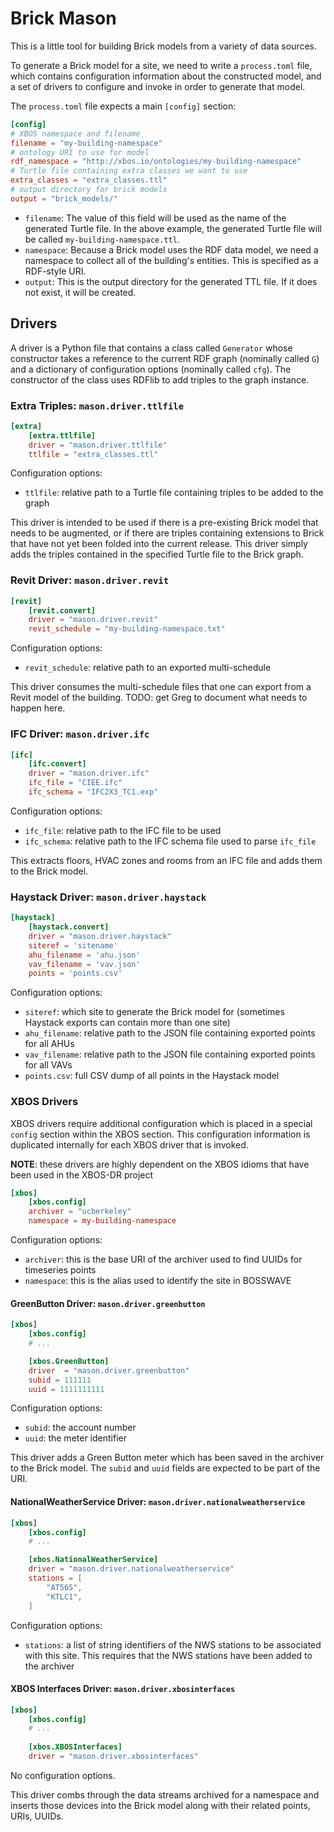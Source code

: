 # Brick Mason 
This is a little tool for building Brick models from a variety of data sources.

To generate a Brick model for a site, we need to write a `process.toml` file, which contains configuration information about the constructed model, and a set of drivers to configure and invoke in order to generate that model.

The `process.toml` file expects a main `[config]` section:

```toml
[config]
# XBOS namespace and filename
filename = "my-building-namespace"
# ontology URI to use for model
rdf_namespace = "http://xbos.io/ontologies/my-building-namespace"
# Turtle file containing extra classes we want to use
extra_classes = "extra_classes.ttl"
# output directory for brick models
output = "brick_models/"
```

* `filename`:  The value of this field will be used as the name of the generated Turtle file. In the above example, the generated Turtle file will be called `my-building-namespace.ttl`.
* `namespace`: Because a Brick model uses the RDF data model, we need a namespace to collect all of the building's entities. This is specified as a RDF-style URI.
* `output`: This is the output directory for the generated TTL file. If it does not exist, it will be created.

## Drivers

A driver is a Python file that contains a class called `Generator` whose constructor takes a reference to the current RDF graph (nominally called `G`) and a dictionary of configuration options (nominally called `cfg`). The constructor of the class uses RDFlib to add triples to the graph instance.

### Extra Triples: `mason.driver.ttlfile`

```toml
[extra]
    [extra.ttlfile]
    driver = "mason.driver.ttlfile"
    ttlfile = "extra_classes.ttl"
```

Configuration options:
- `ttlfile`: relative path to a Turtle file containing triples to be added to the graph

This driver is intended to be used if there is a pre-existing Brick model that needs to be augmented, or if there are triples containing extensions to Brick that have not yet been folded into the current release. This driver simply adds the triples contained in the specified Turtle file to the Brick graph.

### Revit Driver: `mason.driver.revit`

```toml
[revit]
    [revit.convert]
    driver = "mason.driver.revit"
    revit_schedule = "my-building-namespace.txt"
```

Configuration options:
- `revit_schedule`: relative path to an exported multi-schedule

This driver consumes the multi-schedule files that one can export from a Revit model of the building. TODO: get Greg to document what needs to happen here.

### IFC Driver: `mason.driver.ifc`

```toml
[ifc]
    [ifc.convert]
    driver = "mason.driver.ifc"
    ifc_file = "CIEE.ifc"
    ifc_schema = "IFC2X3_TC1.exp"
```

Configuration options:
- `ifc_file`: relative path to the IFC file to be used
- `ifc_schema`: relative path to the IFC schema file used to parse `ifc_file`

This extracts floors, HVAC zones and rooms from an IFC file and adds them to the Brick model.

### Haystack Driver: `mason.driver.haystack`

```toml
[haystack]
    [haystack.convert]
    driver = "mason.driver.haystack"
    siteref = 'sitename'
    ahu_filename = 'ahu.json'
    vav_filename = 'vav.json'
    points = 'points.csv'
```

Configuration options:
- `siteref`: which site to generate the Brick model for (sometimes Haystack exports can contain more than one site)
- `ahu_filename`: relative path to the JSON file containing exported points for all AHUs
- `vav_filename`: relative path to the JSON file containing exported points for all VAVs
- `points.csv`: full CSV dump of all points in the Haystack model

### XBOS Drivers

XBOS drivers require additional configuration which is placed in a special `config` section within the XBOS section. This configuration information is duplicated internally for each XBOS driver that is invoked.

**NOTE**: these drivers are highly dependent on the XBOS idioms that have been used in the XBOS-DR project

```toml
[xbos]
    [xbos.config]
    archiver = "ucberkeley"
    namespace = my-building-namespace
```

Configuration options:
- `archiver`: this is the base URI of the archiver used to find UUIDs for timeseries points
- `namespace`: this is the alias used to identify the site in BOSSWAVE

#### GreenButton Driver: `mason.driver.greenbutton`

```toml
[xbos]
    [xbos.config]
    # ...

    [xbos.GreenButton]
    driver  = "mason.driver.greenbutton"
    subid = 111111
    uuid = 1111111111
```

Configuration options:
- `subid`: the account number
- `uuid`: the meter identifier

This driver adds a Green Button meter which has been saved in the archiver to the Brick model. The `subid` and `uuid` fields are expected to be part of the URI.

#### NationalWeatherService Driver: `mason.driver.nationalweatherservice`

```toml
[xbos]
    [xbos.config]
    # ...

    [xbos.NationalWeatherService]
    driver = "mason.driver.nationalweatherservice"
    stations = [
        "AT565",
        "KTLC1",
    ]
```

Configuration options:
- `stations`: a list of string identifiers of the NWS stations to be associated with this site. This requires that the NWS stations have been added to the archiver

#### XBOS Interfaces Driver: `mason.driver.xbosinterfaces`

```toml
[xbos]
    [xbos.config]
    # ...
    
    [xbos.XBOSInterfaces]
    driver = "mason.driver.xbosinterfaces"
```

No configuration options.

This driver combs through the data streams archived for a namespace and inserts those devices into the Brick model along with their related points, URIs, UUIDs.
